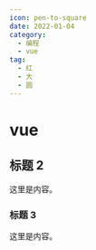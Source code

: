 ```yaml
---
icon: pen-to-square
date: 2022-01-04
category:
  - 编程
  - vue
tag:
  - 红
  - 大
  - 圆
---
```


# vue

## 标题 2

这里是内容。

### 标题 3

这里是内容。
